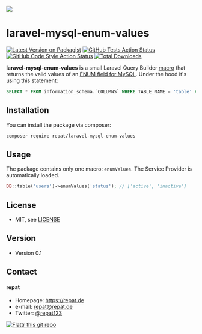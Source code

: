 
[<img src="https://github-ads.s3.eu-central-1.amazonaws.com/support-ukraine.svg?t=1" />](https://supportukrainenow.org)

# laravel-mysql-enum-values

[![Latest Version on Packagist](https://img.shields.io/packagist/v/repat/laravel-mysql-enum-values.svg?style=flat-square)](https://packagist.org/packages/repat/laravel-mysql-enum-values)
[![GitHub Tests Action Status](https://img.shields.io/github/workflow/status/repat/laravel-mysql-enum-values/run-tests?label=tests)](https://github.com/repat/laravel-mysql-enum-values/actions?query=workflow%3Arun-tests+branch%3Amain)
[![GitHub Code Style Action Status](https://img.shields.io/github/workflow/status/repat/laravel-mysql-enum-values/Check%20&%20fix%20styling?label=code%20style)](https://github.com/repat/laravel-mysql-enum-values/actions?query=workflow%3A"Check+%26+fix+styling"+branch%3Amain)
[![Total Downloads](https://img.shields.io/packagist/dt/repat/laravel-mysql-enum-values.svg?style=flat-square)](https://packagist.org/packages/repat/laravel-mysql-enum-values)

**laravel-mysql-enum-values** is a small Laravel Query Builder [macro](https://tighten.com/blog/the-magic-of-laravel-macros/) that returns the valid values of an [ENUM field for MySQL](https://dev.mysql.com/doc/refman/8.0/en/enum.html). Under the hood it's using this statement:

```sql
SELECT * FROM information_schema.`COLUMNS` WHERE TABLE_NAME = 'table' AND COLUMN_NAME = 'column'
```

## Installation

You can install the package via composer:

```bash
composer require repat/laravel-mysql-enum-values
```

## Usage

The package contains only one macro: `enumValues`. The Service Provider is automatically loaded.

```php
DB::table('users')->enumValues('status'); // ['active', 'inactive']
```

## License

* MIT, see [LICENSE](https://github.com/repat/laravel-mysql-enum-values/blob/master/LICENSE)

## Version

* Version 0.1

## Contact

#### repat

* Homepage: https://repat.de
* e-mail: repat@repat.de
* Twitter: [@repat123](https://twitter.com/repat123 "repat123 on twitter")

[![Flattr this git repo](http://api.flattr.com/button/flattr-badge-large.png)](https://flattr.com/submit/auto?user_id=repat&url=https://github.com/repat/laravel-mysql-enum-values&title=laravel-mysql-enum-values&language=&tags=github&category=software)